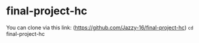 # final-project-hc
You can clone via this link: (https://github.com/Jazzy-16/final-project-hc)
`cd` final-project-hc



